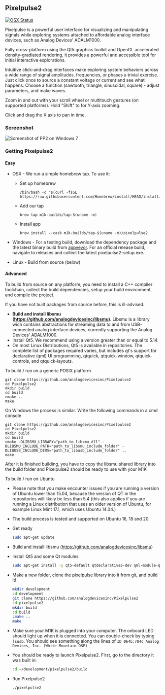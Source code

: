 ## Pixelpulse2

[![OSX Status](https://github.com/m1k-builds/Pixelpulse2-macOS/actions/workflows/main.yml/badge.svg)](https://github.com/m1k-builds/Pixelpulse2-macOS/actions/workflows/main.yml)

Pixelpulse is a powerful user interface for visualizing and manipulating signals while exploring systems attached to affordable analog interface devices, such as Analog Devices' ADALM1000.

Fully cross-platform using the Qt5 graphics toolkit and OpenGL accelerated density-gradiated rendering, it provides a powerful and accessible tool for initial interactive explorations.

Intuitive click-and-drag interfaces make exploring system behaviors across a wide range of signal amplitudes, frequencies, or phases a trivial exercise. Just click once to source a constant voltage or current and see what happens. Choose a function (sawtooth, triangle, sinusoidal, square) - adjust parameters, and make waves.

Zoom in and out  with your scroll wheel or multitouch gestures (on supported platforms). Hold "Shift" to for Y-axis zooming.

Click and drag the X axis to pan in time.

### Screenshot

![Screenshot of PP2 on Windows 7](https://analogdevicesinc.github.io/Pixelpulse2/pp2screenshot.png "Pixelpulse on Windows 7")

### Getting Pixelpulse2

#### Easy

* OSX - We run a simple homebrew tap. To use it:
    - Set up homebrew
        ```
        /bin/bash -c "$(curl -fsSL https://raw.githubusercontent.com/Homebrew/install/HEAD/install.sh)"
        ```
    - Add our tap
        ```
        brew tap m1k-builds/tap-$(uname -m)
        ```
    - Install app
        ```
        brew install --cask m1k-builds/tap-$(uname -m)/pixelpulse2
        ```

* Windows - For a testing build, download the dependency package and the latest binary build from [appveyor](https://ci.appveyor.com/project/analogdevicesinc/pixelpulse2/build/artifacts). For an official release build, navigate to releases and collect the latest pixelpulse2-setup.exe.
* Linux - Build from source (below) 
#### Advanced

To build from source on any platform, you need to install a C++ compiler toolchain, collect the build dependencies, setup your build environment, and compile the project.

If you have not built packages from source before, this is ill-advised.
*  **Build and install libsmu (https://github.com/analogdevicesinc/libsmu)**. 
Libsmu is a library wich contains abstractions for streaming data to and from USB-connected analog interface devices, currently supporting the Analog Devices' ADALM1000. 
* Install Qt5. We recommend using a version greater than or equal to 5.14.
 * On most Linux Distributions, Qt5 is available in repositories. The complete list of packages required varies, but includes qt's support for declarative (qml) UI programming, qtquick, qtquick-window, qtquick-controls, and qtquick-layouts.

To build / run on a generic POSIX platform

    git clone https://github.com/analogdevicesinc/Pixelpulse2
    cd Pixelpulse2
    mkdir build
    cd build
    cmake ..
    make

On Windows the process is similar. Write the following commands in a cmd console

	git clone https://github.com/analogdevicesinc/Pixelpulse2
	cd Pixelpulse2
	mkdir build
	cd build
    cmake -DLIBSMU_LIBRARY="path_to_libsmu_dll" -DLIBSMU_INCLUDE_PATH="path_to_libsmu_include_folder" -DLIBUSB_INCLUDE_DIRS="path_to_libusb_include_folder" ..
	make

After it is finished building, you have to copy the libsmu shared library into the build folder and Pixelpulse2 should be ready to use with your M1K

To build / run on Ubuntu

 * Please note that you make encounter issues if you are running a version of Ubuntu lower than 15.04, because the version of QT in the repositories will likely be less than 5.4 (this also applies if you are running a Linux distribution that uses an older version of Ubuntu, for example Linux Mint 17.1, which uses Ubuntu 14.04.)
 * The build process is tested and supported on Ubuntu 16, 18 and 20.

* Get ready

    ```bash
    sudo apt-get update
    ```

* Build and install libsmu (https://github.com/analogdevicesinc/libsmu)

* Install Qt5 and some Qt modules

    ```bash
    sudo apt-get install -y qt5-default qtdeclarative5-dev qml-module-qtquick-dialogs qml-module-qt-labs-settings qml-module-qt-labs-folderlistmodel qml-module-qtqml-models2 qml-module-qtquick-controls
    ```

* Make a new folder, clone the pixelpulse library into it from git, and build it!

    ```bash
    mkdir development
    cd development
    git clone https://github.com/analogdevicesinc/Pixelpulse2
    cd pixelpulse2
    mkdir build
    cd build
    cmake ..
    make
    ```

 * Make sure your M1K is plugged into your computer.  The onboard LED should light up when it is connected.  You can double-check by typing ```lsusb```.  You should see something along the lines of ```ID 064b:784c Analog Devices, Inc. (White Mountain DSP)```
 * You should be ready to launch Pixelpulse2. First, go to the directory it was built in:
    
    ```bash
    cd ~/development/pixelpulse2/build
    ```

 * Run Pixelpulse2

    ```bash
    ./pixelpulse2
    ```
